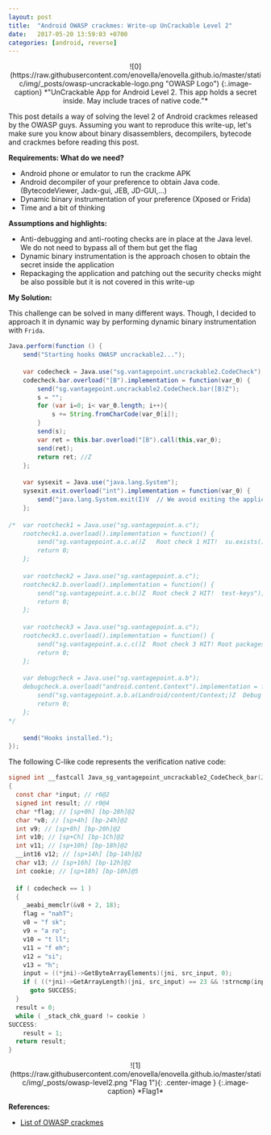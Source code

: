 ```yaml
---
layout: post
title:  "Android OWASP crackmes: Write-up UnCrackable Level 2"
date:   2017-05-20 13:59:03 +0700
categories: [android, reverse]
---
```


<div style="text-align:center" markdown="1">
![0](https://raw.githubusercontent.com/enovella/enovella.github.io/master/static/img/_posts/owasp-uncrackable-logo.png "OWASP Logo")
{:.image-caption}
*"UnCrackable App for Android Level 2. This app holds a secret inside. May include traces of native code."*
</div>

This post details a way of solving the level 2 of Android crackmes released by the OWASP guys. Assuming you want to reproduce this write-up, let's make sure you know about binary disassemblers, decompilers, bytecode and crackmes before reading this post.

**Requirements: What do we need?**

* Android phone or emulator to run the crackme APK
* Android decompiler of your preference to obtain Java code. (BytecodeViewer, Jadx-gui, JEB, JD-GUI,...)
* Dynamic binary instrumentation of your preference (Xposed or Frida)
* Time and a bit of thinking


**Assumptions and highlights:**

* Anti-debugging and anti-rooting checks are in place at the Java level. We do not need to bypass all of them but get the flag
* Dynamic binary instrumentation is the approach chosen to obtain the secret inside the application
* Repackaging the application and patching out the security checks might be also possible but it is not covered in this write-up


**My Solution:**

This challenge can be solved in many different ways. Though, I decided to approach it in dynamic way by performing dynamic binary instrumentation with `Frida`.

```java
Java.perform(function () {
	send("Starting hooks OWASP uncrackable2...");

	var codecheck = Java.use("sg.vantagepoint.uncrackable2.CodeCheck");
	codecheck.bar.overload("[B").implementation = function(var_0) {
		send("sg.vantagepoint.uncrackable2.CodeCheck.bar([B)Z");
		s = "";
		for (var i=0; i< var_0.length; i++){
			s += String.fromCharCode(var_0[i]);
		}
		send(s);
		var ret = this.bar.overload("[B").call(this,var_0);
		send(ret);
		return ret; //Z
	};

	var sysexit = Java.use("java.lang.System");
	sysexit.exit.overload("int").implementation = function(var_0) {
		send("java.lang.System.exit(I)V  // We avoid exiting the application  :)");
	};

/*	var rootcheck1 = Java.use("sg.vantagepoint.a.c");
	rootcheck1.a.overload().implementation = function() {
		send("sg.vantagepoint.a.c.a()Z   Root check 1 HIT!  su.exists()");
		return 0;
	};

	var rootcheck2 = Java.use("sg.vantagepoint.a.c");
	rootcheck2.b.overload().implementation = function() {
		send("sg.vantagepoint.a.c.b()Z  Root check 2 HIT!  test-keys");
		return 0;
	};

	var rootcheck3 = Java.use("sg.vantagepoint.a.c");
	rootcheck3.c.overload().implementation = function() {
		send("sg.vantagepoint.a.c.c()Z  Root check 3 HIT! Root packages");
		return 0;
	};

	var debugcheck = Java.use("sg.vantagepoint.a.b");
	debugcheck.a.overload("android.content.Context").implementation = function(var_0) {
		send("sg.vantagepoint.a.b.a(Landroid/content/Context;)Z  Debug check HIT! ");
		return 0;
	};
*/

	send("Hooks installed.");
});
```


The following C-like code represents the verification native code:
```c
signed int __fastcall Java_sg_vantagepoint_uncrackable2_CodeCheck_bar(JNIEnv *jni, int self, int src_input)
{
  const char *input; // r6@2
  signed int result; // r0@4
  char *flag; // [sp+0h] [bp-28h]@2
  char *v8; // [sp+4h] [bp-24h]@2
  int v9; // [sp+8h] [bp-20h]@2
  int v10; // [sp+Ch] [bp-1Ch]@2
  int v11; // [sp+10h] [bp-18h]@2
  __int16 v12; // [sp+14h] [bp-14h]@2
  char v13; // [sp+16h] [bp-12h]@2
  int cookie; // [sp+18h] [bp-10h]@5

  if ( codecheck == 1 )
  {
    _aeabi_memclr(&v8 + 2, 18);
    flag = "nahT";
    v8 = "f sk";
    v9 = "a ro";
    v10 = "t ll";
    v11 = "f eh";
    v12 = "si";
    v13 = "h";
    input = ((*jni)->GetByteArrayElements)(jni, src_input, 0);
    if ( ((*jni)->GetArrayLength)(jni, src_input) == 23 && !strncmp(input, &flag, 23u) )
      goto SUCCESS;
  }
  result = 0;
  while ( _stack_chk_guard != cookie )
SUCCESS:
    result = 1;
  return result;
}
```

<div style="text-align:center" markdown="1">
![1](https://raw.githubusercontent.com/enovella/enovella.github.io/master/static/img/_posts/owasp-level2.png "Flag 1"){: .center-image }
{:.image-caption}
*Flag1*
</div>



**References:**

* [List of OWASP crackmes](https://github.com/OWASP/owasp-mstg/blob/master/Crackmes/README.md)

